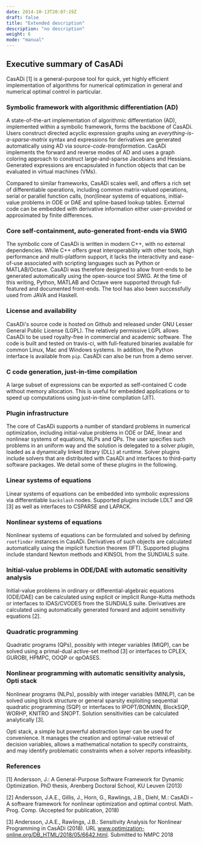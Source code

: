 ```yaml
---
date: 2014-10-13T20:07:19Z
draft: false
title: "Extended description"
description: "no description"
weight: 6
mode: "manual"
---
```


## Executive summary of CasADi

CasADi [1] is a general-purpose tool for quick, yet highly efficient implementation of algorithms for numerical optimization in general and numerical optimal control in particular.

### Symbolic framework with algorithmic differentiation (AD)
A state-of-the-art implementation of algorithmic differentiation (AD), implemented within a symbolic framework, forms the backbone of CasADi. Users construct directed acyclic expression graphs using an _everything-is-a-sparse-matrix_ syntax and expressions for derivatives are generated automatically using AD via _source-code-transformation_. CasADi implements the forward and reverse modes of AD and uses a graph coloring approach to construct large-and-sparse Jacobians and Hessians. Generated expressions are encapsulated in function objects that can be evaluated in virtual machines (VMs).

Compared to similar frameworks, CasADi scales well, and offers a rich set of differentiable operations, including common matrix-valued operations, serial or parallel function calls, (non)linear systems of equations, initial-value problems in ODE or DAE and spline-based lookup tables. External code can be embedded with derivative information either user-provided or approximated by finite differences.

### Core self-containment, auto-generated front-ends via SWIG
The symbolic core of CasADi is written in modern C++, with no external dependencies. While C++ offers great interoperability with other tools, high performance and multi-platform support, it lacks the interactivity and ease-of-use associated with scripting languages such as Python or MATLAB/Octave. CasADi was therefore designed to allow front-ends to be generated automatically using the open-source tool SWIG. At the time of this writing, Python, MATLAB and Octave were supported through full-featured and documented front-ends. The tool has also been successfully used from JAVA and Haskell.

### License and availability
CasADi's source code is hosted on Github and released under GNU Lesser General Public License (LGPL). The relatively permissive LGPL allows CasADi to be used royalty-free in commercial and academic software. The code is built and tested on travis-ci, with full-featured binaries available for common Linux, Mac and Windows systems. In addition, the Python interface is available from `pip`. CasADi can also be run from a demo server.

### C code generation, just-in-time compilation
A large subset of expressions can be exported as self-contained C code without memory allocation. This is useful for embedded applications or to speed up computations using just-in-time compilation (JIT).

### Plugin infrastructure
The core of CasADi supports a number of standard problems in numerical optimization, including initial-value problems in ODE or DAE, linear and nonlinear systems of equations, NLPs and QPs. The user specifies such problems in an uniform way and the solution is delegated to a solver _plugin_, loaded as a dynamically linked library (DLL) at runtime. Solver plugins include solvers that are distributed with CasADi and interfaces to third-party software packages. We detail some of these plugins in the following.

### Linear systems of equations
Linear systems of equations can be embedded into symbolic expressions via differentiable `backslash` nodes. Supported plugins include LDLT and QR [3] as well as interfaces to CSPARSE and LAPACK.

### Nonlinear systems of equations
Nonlinear systems of equations can be formulated and solved by defining `rootfinder` instances in CasADi. Derivatives of such objects are calculated automatically using the implicit function theorem (IFT). Supported plugins include standard Newton methods and KINSOL from the SUNDIALS suite.

### Initial-value problems in ODE/DAE with automatic sensitivity analysis
Initial-value problems in ordinary or differential-algebraic equations (ODE/DAE) can be calculated using explicit or implicit Runge-Kutta methods or interfaces to IDAS/CVODES from the SUNDIALS suite. Derivatives are calculated using automatically generated forward and adjoint sensitivity equations [2].

### Quadratic programming
Quadratic programs (QPs), possibly with integer variables (MIQP), can be solved using a primal-dual active-set method [3] or interfaces to CPLEX, GUROBI, HPMPC, OOQP or qpOASES.

### Nonlinear programming with automatic sensitivity analysis, Opti stack
Nonlinear programs (NLPs), possibly with integer variables (MINLP), can be solved using block structure or general sparsity exploiting sequential quadratic programming (SQP) or interfaces to IPOPT/BONMIN, BlockSQP, WORHP, KNITRO and SNOPT. Solution sensitivities can be calculated analytically [3].

Opti stack, a simple but powerful abstraction layer can be used for convenience.
It manages the creation and optimal-value retrieval of decision variables, allows a mathematical notation to specify constraints, and may identify problematic constraints when a solver reports infeasibity.

### References

[1] Andersson, J.: A General-Purpose Software Framework for Dynamic Optimization. PhD thesis, Arenberg Doctoral School, KU Leuven (2013)

[2] Andersson, J.A.E., Gillis, J., Horn, G., Rawlings, J.B., Diehl, M.: CasADi – A software framework for nonlinear optimization and optimal control. Math. Prog. Comp. (Accepted for publication, 2018)

[3] Andersson, J.A.E., Rawlings, J.B.: Sensitivity Analysis for Nonlinear Programming in CasADi (2018). URL www.optimization-online.org/DB_HTML/2018/05/6642.html. Submitted to NMPC 2018
